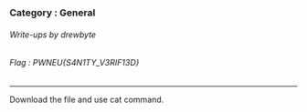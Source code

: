 ### Category : General
###### Write-ups by drewbyte
###### Flag : PWNEU{S4N1TY_V3RIF13D}
---

Download the file and use cat command.

<br>
<img src="https://github.com/drew-byte/pwneu-writeups/blob/main/00x8%20saved%20images/Pasted%20image%2020240319004742.png" alt="">
 <br>